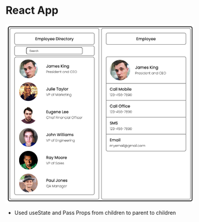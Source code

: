 # React App

![image](public/01.png)

- Used useState and Pass Props from children to parent to children
